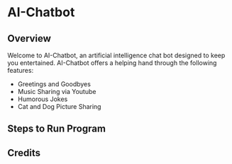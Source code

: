 # AI-Chatbot
## Overview
Welcome to AI-Chatbot, an artificial intelligence chat bot designed to keep you entertained. AI-Chatbot offers a helping hand through the following features:
- Greetings and Goodbyes
- Music Sharing via Youtube
- Humorous Jokes
- Cat and Dog Picture Sharing
## Steps to Run Program

## Credits

